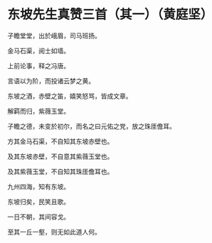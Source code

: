 # 东坡先生真赞三首（其一）（黄庭坚）

子瞻堂堂，出於峨眉，司马班扬。

金马石渠，阅士如墙。

上前论事，释之冯唐。

言语以为阶，而投诸云梦之黄。

东坡之酒，赤壁之笛，嬉笑怒骂，皆成文章。

解羁而归，紫薇玉堂。

子瞻之德，未变於初尔，而名之曰元佑之党，放之珠厓儋耳。

方其金马石渠，不自知其东坡赤壁也。

及其东坡赤壁，不自意其紫薇玉堂也。

及其紫薇玉堂，不自知其珠厓儋耳也。

九州四海，知有东坡。

东坡归矣，民笑且歌。

一日不朝，其间容戈。

至其一丘一壑，则无如此道人何。
